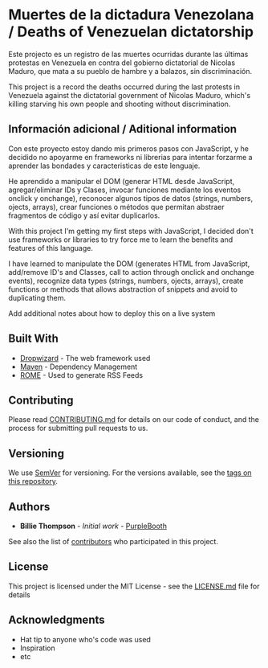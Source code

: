 # Muertes de la dictadura Venezolana / Deaths of Venezuelan dictatorship

Este projecto es un registro de las muertes ocurridas durante las últimas protestas en Venezuela en contra del gobierno dictatorial de Nicolas Maduro, que mata a su pueblo de hambre y a balazos, sin discriminación.

This project is a record the deaths occurred during the last protests in Venezuela against the dictatorial government of Nicolas Maduro, which's killing starving his own people and shooting without discrimination.


## Información adicional / Aditional information

Con este proyecto estoy dando mis primeros pasos con JavaScript, y he decidido no apoyarme en frameworks ni librerias para intentar forzarme a aprender las bondades y caracteristicas de este lenguaje.

He aprendido a manipular el DOM (generar HTML desde JavaScript, agregar/eliminar IDs y Clases, invocar funciones mediante los eventos onclick y onchange), reconocer algunos tipos de datos (strings, numbers, ojects, arrays), crear funciones o métodos que permitan abstraer fragmentos de código y así evitar duplicarlos.


With this project I'm getting my first steps with JavaScript, I decided don't use frameworks or libraries to try force me to learn the benefits and features of this language.

I have learned to manipulate the DOM (generates HTML from JavaScript, add/remove ID's and Classes, call to action through onclick and onchange events),
recognize data types (strings, numbers, ojects, arrays), create functions or methods that allows abstraction of snippets and avoid to duplicating them.




































<!--









## Getting Started

These instructions will get you a copy of the project up and running on your local machine for development and testing purposes. See deployment for notes on how to deploy the project on a live system.

### Prerequisites

What things you need to install the software and how to install them

```
Give examples
```

### Installing

A step by step series of examples that tell you have to get a development env running

Say what the step will be

```
Give the example
```

And repeat

```
until finished
```

End with an example of getting some data out of the system or using it for a little demo

## Running the tests

Explain how to run the automated tests for this system

### Break down into end to end tests

Explain what these tests test and why

```
Give an example
```

### And coding style tests

Explain what these tests test and why

```
Give an example
```

## Deployment -->

Add additional notes about how to deploy this on a live system

## Built With

* [Dropwizard](http://www.dropwizard.io/1.0.2/docs/) - The web framework used
* [Maven](https://maven.apache.org/) - Dependency Management
* [ROME](https://rometools.github.io/rome/) - Used to generate RSS Feeds

## Contributing

Please read [CONTRIBUTING.md](https://gist.github.com/PurpleBooth/b24679402957c63ec426) for details on our code of conduct, and the process for submitting pull requests to us.

## Versioning

We use [SemVer](http://semver.org/) for versioning. For the versions available, see the [tags on this repository](https://github.com/your/project/tags).

## Authors

* **Billie Thompson** - *Initial work* - [PurpleBooth](https://github.com/PurpleBooth)

See also the list of [contributors](https://github.com/your/project/contributors) who participated in this project.

## License

This project is licensed under the MIT License - see the [LICENSE.md](LICENSE.md) file for details

## Acknowledgments

* Hat tip to anyone who's code was used
* Inspiration
* etc
